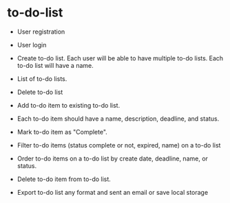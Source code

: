 # to-do-list
- User registration

- User login

- Create to-do list. Each user will be able to have multiple to-do lists. Each to-do list will have a name.

- List of to-do lists.

- Delete to-do list

- Add to-do item to existing to-do list.

- Each to-do item should have a name, description, deadline, and status.

- Mark to-do item as "Complete".

- Filter to-do items (status complete or not, expired, name) on a to-do list

- Order to-do items on a to-do list by create date, deadline, name, or status.

- Delete to-do item from to-do list.

- Export to-do list any format and sent an email or save local storage
